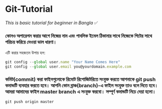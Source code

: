 # Git-Tutorial
_This is basic tutorial for beginner in Bangla_ :white_check_mark:



### কোনও অপারেশন করার আগে নিজের নাম এবং পাবলিক ইমেল ঠিকানার সাথে নিজেকে গিটের সাথে পরিচয় করিয়ে দেওয়া ভাল ধারণা।
এটি করার সহজতম উপায় হল:


```javascript
git config --global user.name "Your Name Comes Here"
git config --global user.email you@yourdomain.example.com

```

### কমিট(commit) করা ফাইলগুলোকে রিমোট রিপোজিটরিতে সংযুক্ত করতে আপনাকে git push কমান্ডটি ব্যবহার করতে হবে। আপনি কোন ব্রাঞ্চ(branch)-এ ফাইল সংযুক্ত তাও বলে দিতে হবে। আমরা আমাদের ফাইল master branch এ সংযুক্ত করবো। সম্পূর্ণ কমান্ডটি নিচে দেয়া হলো।

```git
git push origin master
```
